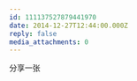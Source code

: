 ```yaml
---
id: 111137527879441970
date: 2014-12-27T12:44:00.000Z
reply: false
media_attachments: 0
---
```


分享一张

